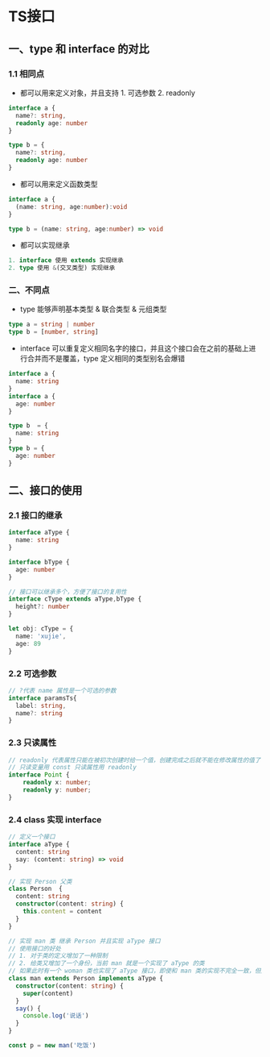 # TS接口

## 一、type 和 interface 的对比

### 1.1 相同点

* 都可以用来定义对象，并且支持 1. 可选参数 2. readonly

```ts
interface a {
  name?: string,
  readonly age: number
}

type b = {
  name?: string,
  readonly age: number
}
```

* 都可以用来定义函数类型

```ts
interface a {
  (name: string, age:number):void
}

type b = (name: string, age:number) => void
```

* 都可以实现继承

```ts
1. interface 使用 extends 实现继承
2. type 使用 &(交叉类型) 实现继承
```

### 二、不同点

* type 能够声明基本类型 & 联合类型 & 元组类型

```ts
type a = string | number
type b = [number, string]
```

* interface 可以重复定义相同名字的接口，并且这个接口会在之前的基础上进行合并而不是覆盖，type 定义相同的类型别名会爆错

```ts
interface a {
  name: string
}
interface a {
  age: number
}

type b  = {
  name: string
}
type b = {
  age: number
}
```

## 二、接口的使用

### 2.1 接口的继承

```ts
interface aType {
  name: string
}

interface bType {
  age: number
}

// 接口可以继承多个，方便了接口的复用性
interface cType extends aType,bType {
  height?: number
}

let obj: cType = {
  name: 'xujie',
  age: 89
}
```

### 2.2 可选参数

```ts
// ?代表 name 属性是一个可选的参数
interface paramsTs{
  label: string,
  name?: string
}
```

### 2.3 只读属性

```ts
// readonly 代表属性只能在被初次创建时给一个值，创建完成之后就不能在修改属性的值了
// 只读变量用 const 只读属性用 readonly
interface Point {
    readonly x: number;
    readonly y: number;
}
```

### 2.4 class 实现 interface

```ts
// 定义一个接口
interface aType {
  content: string
  say: (content: string) => void
}

// 实现 Person 父类
class Person  {
  content: string
  constructor(content: string) {
    this.content = content
  }
}

// 实现 man 类 继承 Person 并且实现 aType 接口
// 使用接口的好处
// 1. 对于类的定义增加了一种限制
// 2. 给类又增加了一个身份，当前 man 就是一个实现了 aType 的类
// 如果此时有一个 woman 类也实现了 aType 接口，即使和 man 类的实现不完全一致，但是他们都有一个共同的身份就是实现了 aType 的类
class man extends Person implements aType {
  constructor(content: string) {
    super(content)
  }
  say() {
    console.log('说话')
  }
}

const p = new man('吃饭')
```

